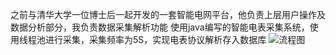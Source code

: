 之前与清华大学一位博士后一起开发的一套智能电网平台，他负责上层用户操作及数据分析部分，我负责数据采集解析功能
使用java编写的智能电表采集系统，使用线程池进行采集，采集频率为5S，实现电表协议解析存入数据库
<img src="https://github.com/zhengchuanzhe/MeterCollection/blob/master/flow.jpg"  alt="流程图"/>
